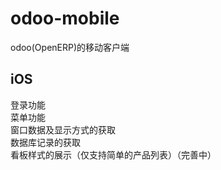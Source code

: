 # odoo-mobile
odoo(OpenERP)的移动客户端<br/>
## iOS
登录功能<br/>
菜单功能<br/>
窗口数据及显示方式的获取<br/>
数据库记录的获取<br/>
看板样式的展示（仅支持简单的产品列表）（完善中）<br/>

